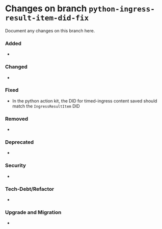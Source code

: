 # Changes on branch `python-ingress-result-item-did-fix`
Document any changes on this branch here.
### Added
- 

### Changed
- 

### Fixed
- In the python action kit, the DID for timed-ingress content saved should match the `IngressResultItem` DID

### Removed
- 

### Deprecated
- 

### Security
- 

### Tech-Debt/Refactor
- 

### Upgrade and Migration
- 
